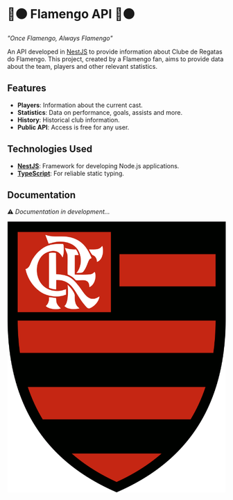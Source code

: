 # 🔴⚫ Flamengo API 🔴⚫

*"Once Flamengo, Always Flamengo"*

An API developed in [NestJS](https://nestjs.com/) to provide information about Clube de Regatas do Flamengo. This project, created by a Flamengo fan, aims to provide data about the team, players and other relevant statistics.

## Features

- **Players**: Information about the current cast.
- **Statistics**: Data on performance, goals, assists and more.
- **History**: Historical club information.
- **Public API**: Access is free for any user.

## Technologies Used

- **[NestJS](https://nestjs.com/)**: Framework for developing Node.js applications.
- **[TypeScript](https://www.typescriptlang.org/)**: For reliable static typing.

## Documentation

⚠ *Documentation in development…*

![CRF](./public/flamengo.svg)